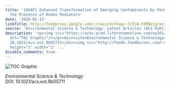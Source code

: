 ```yaml
---
title: '[ASAP] Enhanced Transformation of Emerging Contaminants by Permanganate in
  the Presence of Redox Mediators'
date: '2020-01-13'
linkTitle: http://feedproxy.google.com/~r/acs/esthag/~3/ElW-h9RNejg/acs.est.9b05711
source: 'Environmental Science & Technology: Latest Articles (ACS Publications)'
description: '<p><img src="https://achs-prod.literatumonline.com/na101/home/literatum/publisher/achs/journals/content/esthag/0/esthag.ahead-of-print/acs.est.9b05711/20200113/images/medium/es9b05711_0001.gif"
  alt="TOC Graphic"/></p><div><cite>Environmental Science & Technology</cite></div><div>DOI:
  10.1021/acs.est.9b05711</div><img src="http://feeds.feedburner.com/~r/acs/esthag/~4/ElW-h9RNejg"
  height="1" width="1" ...'
disable_comments: true
---
```

<p><img src="https://achs-prod.literatumonline.com/na101/home/literatum/publisher/achs/journals/content/esthag/0/esthag.ahead-of-print/acs.est.9b05711/20200113/images/medium/es9b05711_0001.gif" alt="TOC Graphic"/></p><div><cite>Environmental Science & Technology</cite></div><div>DOI: 10.1021/acs.est.9b05711</div><img src="http://feeds.feedburner.com/~r/acs/esthag/~4/ElW-h9RNejg" height="1" width="1" ...